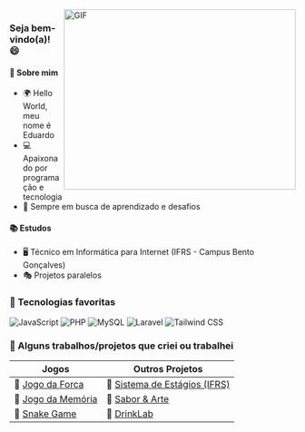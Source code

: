 <img align="right" alt="GIF" src="https://github.com/Gapur/Gapur/blob/main/assets/coding.gif?raw=true" width="408" height="318" />

### Seja bem-vindo(a)! 😄

#### 🌟 Sobre mim

- 🌍 Hello World, meu nome é Eduardo
- 💻 Apaixonado por programação e tecnologia
- 🌱 Sempre em busca de aprendizado e desafios

#### 📚 Estudos

- 🖥️ Técnico em Informática para Internet (IFRS - Campus Bento Gonçalves)
- 🎭 Projetos paralelos

### 🧠 Tecnologias favoritas
<div style='display: inline_block'>
  <img alt="JavaScript" src="https://img.shields.io/badge/JavaScript-F7DF1E?style=for-the-badge&logo=javascript&logoColor=black">
  <img alt="PHP" src="https://img.shields.io/badge/PHP-777BB4?style=for-the-badge&logo=php&logoColor=white&borderRadius">
  <img alt="MySQL" src="https://img.shields.io/badge/MySQL-00758F?style=for-the-badge&logo=mysql&logoColor=white&borderRadius">
  <img alt="Laravel" src="https://img.shields.io/badge/Laravel-FF2D20?style=for-the-badge&logo=laravel&logoColor=white">
  <img alt="Tailwind CSS" src="https://img.shields.io/badge/Tailwind_CSS-38B2AC?style=for-the-badge&logo=tailwind-css&logoColor=white">
</div>

### 🤖 Alguns trabalhos/projetos que criei ou trabalhei 

| **Jogos** | **Outros Projetos** |
|---|---| 
| 📌 [Jogo da Forca](https://eduardomarcolin09.github.io/Jogo_Da_Forca/) | 📌 [Sistema de Estágios (IFRS)](https://github.com/eduardomarcolin09/SistemaEstagios2023) |
| 📌 [Jogo da Memória](https://eduardomarcolin09.github.io/Jogo_Da_Memoria/) | 📌 [Sabor & Arte](https://eduardomarcolin09.github.io/SaborEArte/) |
| 📌 [Snake Game](https://eduardomarcolin09.github.io/SnakeGame/) | 📌 [DrinkLab](https://github.com/eduardomarcolin09/DrinkLab) |

